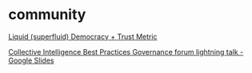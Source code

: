 # community
[Liquid (superfluid) Democracy + Trust Metric](https://docs.google.com/document/d/14JJPWtrFxkxzHa1NAmwzhTmeQO1vJtKDOJgBB_MPyfY/edit)

[Collective Intelligence Best Practices Governance forum lightning talk \- Google Slides](https://docs.google.com/presentation/d/1qFK10rFcCiBO72aeSFIfII0e1TeIXDKgZqwVlP-wREk/edit?pli=1#slide=id.p)
